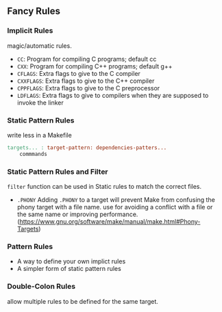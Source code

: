 ## Fancy Rules


### Implicit Rules
magic/automatic rules.

- `CC`: Program for compiling C programs; default cc
- `CXX`: Program for compiling C++ programs; default g++
- `CFLAGS`: Extra flags to give to the C compiler
- `CXXFLAGS`: Extra flags to give to the C++ compiler
- `CPPFLAGS`: Extra flags to give to the C preprocessor
- `LDFLAGS`: Extra flags to give to compilers when they are supposed to invoke the linker


### Static Pattern Rules
write less in a Makefile
```Makefile
targets... : target-pattern: dependencies-patters...
	commmands
```


### Static Pattern Rules and Filter
`filter` function can be used in Static rules to match the correct files.

+ `.PHONY`
Adding `.PHONY` to a target will prevent Make from confusing the phony target with a file name.
use for avoiding a conflict with a file or the same name or improving performance.
(https://www.gnu.org/software/make/manual/make.html#Phony-Targets)

### Pattern Rules
- A way to define your own implict rules
- A simpler form of static pattern rules

### Double-Colon Rules
allow multiple rules to be defined for the same target.
